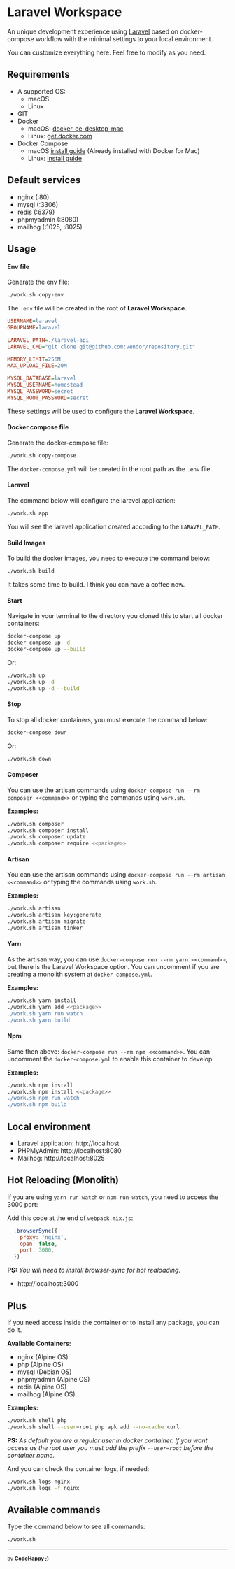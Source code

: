 # Laravel Workspace

An unique development experience using [Laravel](https//laravel.com) based on docker-compose workflow with the minimal settings to your local environment.

You can customize everything here. Feel free to modify as you need.

## Requirements

- A supported OS:
    - macOS
    - Linux
- GIT
- Docker
  - macOS: [docker-ce-desktop-mac](https://hub.docker.com/editions/community/docker-ce-desktop-mac)
  - Linux: [get.docker.com](https://get.docker.com)
- Docker Compose
    - macOS [install guide](https://docs.docker.com/compose/install/#install-compose-on-macos) (Already installed with Docker for Mac)
    - Linux: [install guide](https://docs.docker.com/compose/install/#install-compose-on-linux-systems)

## Default services

- nginx (:80)
- mysql (:3306)
- redis (:6379)
- phpmyadmin (:8080)
- mailhog (:1025, :8025)

## Usage

#### Env file

Generate the env file:

```bash
./work.sh copy-env
```

The `.env` file will be created in the root of **Laravel Workspace**.

```ini
USERNAME=laravel
GROUPNAME=laravel

LARAVEL_PATH=./laravel-api
LARAVEL_CMD="git clone git@github.com:vendor/repository.git"

MEMORY_LIMIT=256M
MAX_UPLOAD_FILE=20M

MYSQL_DATABASE=laravel
MYSQL_USERNAME=homestead
MYSQL_PASSWORD=secret
MYSQL_ROOT_PASSWORD=secret
```

These settings will be used to configure the **Laravel Workspace**.

#### Docker compose file

Generate the docker-compose file:

```bash
./work.sh copy-compose
```

The `docker-compose.yml` will be created in the root path as the `.env` file.

#### Laravel

The command below will configure the laravel application:

```bash
./work.sh app
```

You will see the laravel application created according to the `LARAVEL_PATH`.

#### Build Images

To build the docker images, you need to execute the command below:

```bash
./work.sh build
```

It takes some time to build. I think you can have a coffee now.

#### Start

Navigate in your terminal to the directory you cloned this to start all docker containers:

```bash
docker-compose up
docker-compose up -d
docker-compose up --build
```

Or:

```bash
./work.sh up
./work.sh up -d
./work.sh up -d --build
```

#### Stop

To stop all docker containers, you must execute the command below:

```bash
docker-compose down
```
Or:

```bash
./work.sh down
```

#### Composer

You can use the artisan commands using `docker-compose run --rm composer <<command>>` or typing the commands using `work.sh`.

**Examples:**

```bash
./work.sh composer
./work.sh composer install
./work.sh composer update
./work.sh composer require <<package>>
```

#### Artisan

You can use the artisan commands using `docker-compose run --rm artisan <<command>>` or typing the commands using `work.sh`.

**Examples:**

```bash
./work.sh artisan
./work.sh artisan key:generate
./work.sh artisan migrate
./work.sh artisan tinker
```

#### Yarn

As the artisan way, you can use `docker-compose run --rm yarn <<command>>`, but there is the Laravel Workspace option. You can uncomment if you are creating a monolith system at `docker-compose.yml`.

**Examples:**

```bash
./work.sh yarn install
./work.sh yarn add <<package>>
./work.sh yarn run watch
./work.sh yarn build
```

#### Npm

Same then above: `docker-compose run --rm npm <<command>>`. You can uncomment the `docker-compose.yml` to enable this container to develop.

**Examples:**

```bash
./work.sh npm install
./work.sh npm install <<package>>
./work.sh npm run watch
./work.sh npm build
```

## Local environment

- Laravel application: http://localhost
- PHPMyAdmin: http://localhost:8080
- Mailhog: http://localhost:8025

## Hot Reloading (Monolith)

If you are using `yarn run watch` or `npm run watch`, you need to access the 3000 port:

Add this code at the end of `webpack.mix.js`:

```js
  .browserSync({
    proxy: 'nginx',
    open: false,
    port: 3000,
  })
```

**PS:** *You will need to install browser-sync for hot realoading.*

- http://localhost:3000

## Plus

If you need access inside the container or to install any package, you can do it.

**Available Containers:**

- nginx (Alpine OS)
- php (Alpine OS)
- mysql (Debian OS)
- phpmyadmin (Alpine OS)
- redis (Alpine OS)
- mailhog (Alpine OS)

**Examples:**

```bash
./work.sh shell php
./work.sh shell --user=root php apk add --no-cache curl
```

**PS:** *As default you are a regular user in docker container. If you want access as the root user you must add the prefix `--user=root` before the container name.*

And you can check the container logs, if needed:

```bash
./work.sh logs nginx
./work.sh logs -f nginx
```

## Available commands

Type the command below to see all commands:

```bash
./work.sh
```

---

<sub>by **CodeHappy ;)**</sub>
